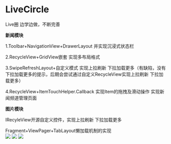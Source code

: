 # LiveCircle
Live圈 边学边做，不断完善

**新闻模块**

1.Toolbar+NavigationView+DrawerLayout 并实现沉浸式状态栏

2.RecycleView+GridView嵌套 实现多布局格式

3.SwipeRefreshLayout+自定义模式 实现上拉刷新 下拉加载更多（有缺陷，没有下拉加载更多的提示，后期会尝试通过自定义RecycleView实现上拉刷新 下拉加载更多）

4.RecycleView+ItemTouchHelper.Callback 实现Item的拖拽及滑动操作 实现新闻频道管理页面

**图片模块**

IRecyleView开源自定义控件，实现上拉刷新 下拉加载更多

Fragment+ViewPager+TabLayout懒加载机制的实现  
![](http://upload-images.jianshu.io/upload_images/3985563-9fd54f74ee60ed5c.png?imageMogr2/auto-orient/strip%7CimageView2/2)
![](http://upload-images.jianshu.io/upload_images/3985563-6a141a248f2f279a.png?imageMogr2/auto-orient/strip%7CimageView2/2)
![](http://upload-images.jianshu.io/upload_images/3985563-23d52fd7c7e3fad2.png?imageMogr2/auto-orient/strip%7CimageView2/2)
